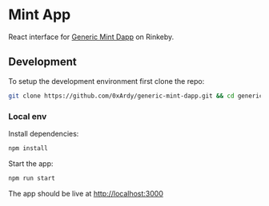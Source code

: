 # Mint App
React interface for [Generic Mint Dapp](https://thirsty-ritchie-d84783.netlify.app/) on Rinkeby.



## Development
To setup the development environment first clone the repo:
```bash
git clone https://github.com/0xArdy/generic-mint-dapp.git && cd generic-mint-dapp
```

### Local env
Install dependencies:
```bash
npm install
```

Start the app:
```bash
npm run start
```

The app should be live at [http://localhost:3000](http://localhost:3000/)